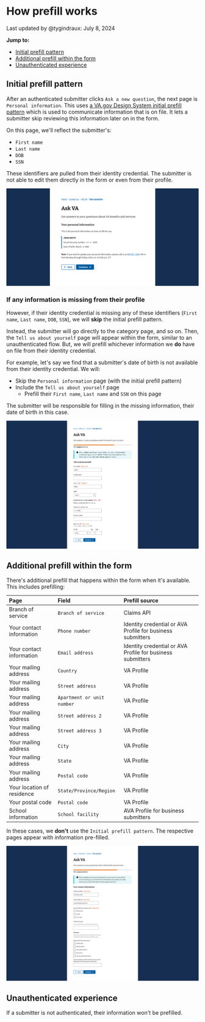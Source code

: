 # How prefill works

Last updated by @tygindraux: July 8, 2024

**Jump to:**
  - [Initial prefill pattern](#initial-prefill-pattern)
  - [Additional prefill within the form](#additional-prefill-within-the-form)
  - [Unauthenticated experience](#unauthenticated-experience)

## Initial prefill pattern

After an authenticated submitter clicks `Ask a new question`, the next page is `Personal information`. This uses [a VA.gov Design System initial prefill pattern](https://design.va.gov/patterns/help-users-to/know-how-their-information-is-updated#communicate-information-that-is-on-file) which is used to communicate information that is on file. It lets a submitter skip reviewing this information later on in the form.

On this page, we'll reflect the submitter's:

- `First name`
- `Last name`
- `DOB`
- `SSN`

These identifiers are pulled from their identity credential. The submitter is not able to edit them directly in the form or even from their profile.

![Prefill-pattern-example-1](https://github.com/department-of-veterans-affairs/va.gov-team/blob/master/products/ask-va/design/Images/07-2024-Prefill-pattern-example-1.png)

### If any information is missing from their profile

However, if their identity credential is missing any of these identifiers (`First name`, `Last name`, `DOB`, `SSN`), we will **skip** the initial prefill pattern.

Instead, the submitter will go directly to the category page, and so on. Then, the `Tell us about yourself` page will appear within the form, similar to an unauthenticated flow. But, we will prefill whichever information we **do** have on file from their identity credential.

For example, let's say we find that a submitter's date of birth is not available from their identity credential. We will:
- Skip the `Personal information` page (with the initial prefill pattern)
- Include the `Tell us about yourself` page
   - Prefill their `First name`, `Last name` and `SSN` on this page

The submitter will be responsible for filling in the missing information, their date of birth in this case.

![Prefill-pattern-example-2](https://github.com/department-of-veterans-affairs/va.gov-team/blob/master/products/ask-va/design/Images/07-2024-Prefill-pattern-example-2.png)

## Additional prefill within the form

There's additional prefill that happens within the form when it's available. This includes prefilling:

|Page|Field|Prefill source|
|:--|:--|:--|
|Branch of service|`Branch of service`|Claims API|
|Your contact information|`Phone number`|Identity credential or AVA Profile for business submitters|
|Your contact information|`Email address`|Identity credential or AVA Profile for business submitters|
|Your mailing address|`Country`|VA Profile|
|Your mailing address|`Street address`|VA Profile|
|Your mailing address|`Apartment or unit number`|VA Profile|
|Your mailing address|`Street address 2`|VA Profile|
|Your mailing address|`Street address 3`|VA Profile|
|Your mailing address|`City`|VA Profile|
|Your mailing address|`State`|VA Profile|
|Your mailing address|`Postal code`|VA Profile|
|Your location of residence|`State/Province/Region`|VA Profile|
|Your postal code|`Postal code`|VA Profile|
|School information|`School facility`|AVA Profile for business submitters|

In these cases, we **don't** use the `Initial prefill pattern`. The respective pages appear with information pre-filled. 

![Prefill-pattern-example-3](https://github.com/department-of-veterans-affairs/va.gov-team/blob/master/products/ask-va/design/Images/07-2024-Prefill-pattern-example-3.png)

## Unauthenticated experience

If a submitter is not authenticated, their information won't be prefilled.
